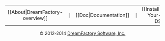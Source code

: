 <div align="center">
<table border=0 cellspacing=2 cellpadding=8 width="100%" align=center><tr align=center>
<td align=center>[[About|DreamFactory-overview]]</td><td align=center>&nbsp;<small>|</small></td>
<td align=center>[[Doc|Documentation]]</td><td align=center>&nbsp;<small>|</small></td>
<td align=center>[[Install|Getting-Your-Own-DSP]]</td><td align=center>&nbsp;<small>|</small></td>
<td align=center>[[Community|platform-and-community]]</td>
</tr></table>
</div>

<p align="center">
&copy; 2012-2014 <a href="https://www.dreamfactory.com/" target="_blank">DreamFactory Software, Inc.</a>
</p>

[dfcom]: https://www.dreamfactory.com/  "DreamFactory.com"